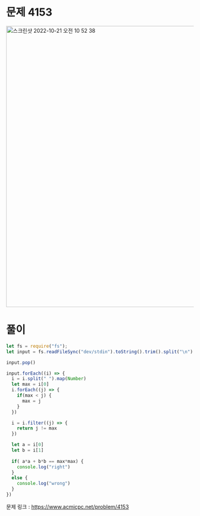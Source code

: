# 문제 4153

<img width="754" alt="스크린샷 2022-10-21 오전 10 52 38" src="https://user-images.githubusercontent.com/103481518/197092837-60f47f93-2dea-492c-85e5-a4e8b9a18223.png">


# 풀이
```javascript
let fs = require("fs");
let input = fs.readFileSync("dev/stdin").toString().trim().split("\n")

input.pop()

input.forEach((i) => {
  i = i.split(" ").map(Number)
  let max = i[0]
  i.forEach((j) => {
    if(max < j) {
      max = j
    }
  })

  i = i.filter((j) => {
    return j != max
  })

  let a = i[0]
  let b = i[1]
  
  if( a*a + b*b == max*max) {
    console.log("right")
  }
  else {
    console.log("wrong")
  }
})
```

문제 링크 : https://www.acmicpc.net/problem/4153
